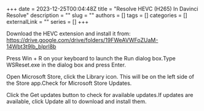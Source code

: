 +++ 
date = 2023-12-25T00:04:48Z
title = "Resolve HEVC (H265) In Davinci Resolve"
description = ""
slug = ""
authors = []
tags = []
categories = []
externalLink = ""
series = []
+++

Download the HEVC extension and install it from:
https://drive.google.com/drive/folders/19FWeAVWFoZUaM-14Wbt3t9lb_bIprl8b

Press Win + R on your keyboard to launch the Run dialog box.Type WSReset.exe in the dialog box and press Enter.

Open Microsoft Store, click the Library icon. This will be on the left side of the Store app.Check for Microsoft Store Updates. 

Click the Get updates button to check for available updates.If updates are available, click Update all to download and install them.
